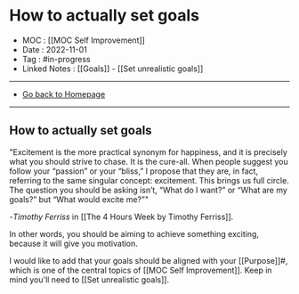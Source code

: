 # How to actually set goals
- MOC : [[MOC Self Improvement]]
- Date : 2022-11-01
- Tag : #in-progress
- Linked Notes : [[Goals]] - [[Set unrealistic goals]]
-------------------
- [Go back to Homepage](https://misudashi.ga/)
-----

## How to actually set goals



"Excitement is the more practical synonym for
happiness, and it is precisely what you should strive
to chase. It is the cure-all. When people suggest you
follow your “passion” or your “bliss,” I propose that they
are, in fact, referring to the same singular concept:
excitement.
This brings us full circle. The question you should be
asking isn’t, “What do I want?” or “What are my goals?”
but “What would excite me?”"

-*Timothy Ferriss* in [[The 4 Hours Week by Timothy Ferriss]].

In other words, you should be aiming to achieve something exciting, because it will give you motivation.

I would like to add that your goals should be aligned with your [[Purpose]]#, which is one of the central topics of [[MOC Self Improvement]]. Keep in mind you'll need to [[Set unrealistic goals]].